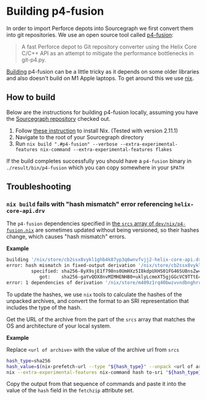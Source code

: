 # Building p4-fusion

In order to import Perforce depots into Sourcegraph we first convert them into git repositories. We use an open source tool called [p4-fusion](https://github.com/salesforce/p4-fusion):

> A fast Perforce depot to Git repository converter using the Helix Core C/C++ API as an attempt to mitigate the performance bottlenecks in git-p4.py.

[Building](https://github.com/salesforce/p4-fusion#build) p4-fusion can be a little tricky as it depends on some older libraries and also doesn't build on M1 Apple laptops. To get around this we use [nix](https://nixos.org).

## How to build

Below are the instructions for building p4-fusion locally, assuming you have the [Sourcegraph repository](https://github.com/sourcegraph/sourcegraph) checked out.

1. Follow [these instruction](https://nixos.org/download.html) to install Nix. (Tested with version 2.11.1)
1. Navigate to the root of your Sourcegraph directory
1. Run `nix build ".#p4-fusion" --verbose --extra-experimental-features nix-command --extra-experimental-features flakes`

If the build completes successfully you should have a `p4-fusion` binary in `./result/bin/p4-fusion` which you can copy somewhere in your `$PATH`

## Troubleshooting

### `nix build` fails with "hash mismatch" error referencing `helix-core-api.drv`

The `p4-fusion` dependencies specified in [the `srcs` array of `dev/nix/p4-fusion.nix`](https://sourcegraph.com/github.com/sourcegraph/sourcegraph@8d513301f8a12f7c7e0b5a66ed20ba14b6679cca/-/blob/dev/nix/p4-fusion.nix?L45-77) are sometimes updated without being versioned, so their hashes change, which causes "hash mismatch" errors.

**Example**

```bash
building '/nix/store/cb2ssx8vykl1ghb4k87yp3q6wnvfvjj2-helix-core-api.drv'...
error: hash mismatch in fixed-output derivation '/nix/store/cb2ssx8vykl1ghb4k87yp3q6wnvfvjj2-helix-core-api.drv':
         specified: sha256-8yX9sjE1f798ns0UmHXz5I8kdpUXHS01FG46SU8nsZw=
            got:    sha256-gaYvQOX8nvMIMHENHB0+uklyLcmeXT5gjGGcVC9TTtE=
error: 1 dependencies of derivation '/nix/store/m409z1rq40bwzvvndbnghrrxm000zd9v-p4-fusion.drv' failed to build
```

To update the hashes, we use `nix` tools to calculate the hashes of the unpacked archives, and convert the format to an SRI representation that includes the type of the hash.

Get the URL of the archive from the part of the `srcs` array that matches the OS and architecture of your local system.

**Example**

Replace `<url of archive>` with the value of the archive url from `srcs`

```bash
hash_type=sha256
hash_value=$(nix-prefetch-url --type "${hash_type}" --unpack <url of archive>)
nix --extra-experimental-features nix-command hash to-sri "${hash_type}:${hash_value}"
```

Copy the output from that sequence of commands and paste it into the value of the `hash` field in the `fetchzip` attribute set.
